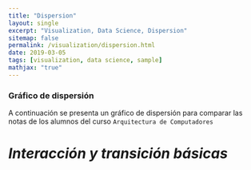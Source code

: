 ```yaml
---
title: "Dispersion"
layout: single
excerpt: "Visualization, Data Science, Dispersion"
sitemap: false
permalink: /visualization/dispersion.html
date: 2019-03-05
tags: [visualization, data science, sample]
mathjax: "true"
---
```


### Gráfico de dispersión

A continuación se presenta un gráfico de dispersión para comparar las notas de los alumnos del curso `Arquitectura de Computadores`

<html lang="en">
<head>
    <meta charset="UTF-8">
    <meta name="viewport" content="width=device-width, initial-scale=1.0">
    <meta http-equiv="X-UA-Compatible" content="ie=edge">
  <title>Dispersión</title>
  <script src='https://d3js.org/d3.v5.min.js' charset='utf-8'></script>
</head>
<body>
  <h1 id='header' class="center"><i>Interacción y transición básicas</i></h1>
  <div id="chart"></div>
  <script type="text/javascript">
    var margin = {top: 40, right: 30, bottom: 70, left: 60},
        majorWidth = 400,
        majorHeigth = 400, // dimensiones
        radio = 7; // radio de los circulos
    //
    var width = majorWidth - margin.left - margin.right,
        height = majorHeigth - margin.top - margin.bottom;
    //
    var svg = d3.select('#chart') // seleccionamos html con id chart
                .append('svg') // agregamos elemento svg
                .attr('width', majorWidth)
                .attr('height', majorHeigth)
                .append('g') // group para almacenar
                .attr('transform', `translate(${margin.left},${margin.top})`)
    //
    d3.csv("https://gist.githubusercontent.com/beayancan/b37c36d2278e99a2f3665c020f047aa3/raw/ba3e29a0a1c55db28b11c2c4c41250b5246e2a6a/notas_arquitectura.csv").then(data => {
        // leemos el documento csv de forma asincrona
      //
      var xscale = d3.scaleLinear() // generamos las escalas para la posicion en los ejes
                      .range([0, width])
                      .domain([0, d3.max(data, d => +d.NotaTareas) * 1.1]);
      //
      var yscale = d3.scaleLinear()
                      .range([height, 0])
                      .domain([0, d3.max(data, d => +d.Examen) * 1.1]);
      //
      var color = d3.scaleLinear() // generamos escala de colores según la nota
                    .domain([1, 7])
                    .range(["FireBrick", "RoyalBlue"]);
      //
      var chart = svg.selectAll('circle').data(data) // agregamos el data al svg
                      .enter().append('circle') // por cada dato agregamos un circulo
                      .attr('cx', d => xscale(+d.NotaTareas)) // posicionamos de acuerdo a las notas
                      .attr('cy', d => yscale(+d.Examen))
                      .attr('r', radio) // y su radio
                      .style('fill', d => color((+d.NotaTareas + +d.Examen)/2)) // le damos un color
                      .style('stroke', 'black')
                      .style('stroke-width', '2px');
      //
      var ejeX = d3.axisBottom(xscale), // agregamos las escalas a los ejes
          ejeY = d3.axisLeft(yscale);
      //
      svg.append('g') // agregamos los ejes por medio de un group
          .attr('transform', `translate(0, ${height})`) // el eje x lo colocamos abajo
          .style('font-size', '13px')
          .call(ejeX);
      //
      svg.append('g')
          .call(ejeY)
          .style('font-size', '13px');
      //
      svg.append("text") // agregamos los labes de cada eje
          .attr("transform",
                "translate(" + (width/2) + " ," +
                              (height + margin.top + 20) + ")")
          .text("Notas Tareas");
      //
      svg.append("text")
              .attr("transform", "rotate(-90)" +
              "translate(" + -(height/2) + " ," + -(50) + ")")
              .text("Notas Examen");
      //
      // generamos una animacion, la cual aumenta el tamaño del
      // circulo sobre el cual se coloca el mouse
      //
      chart.on('mouseover', (deseado, i, circulos) => { // tomamos el evento mouse over
          // tomamos de parametros el circulo deseado, el indice de este y el resto de circulos
          //
          d3.selectAll('circle') // seleccionamos los circulos
            .filter(circle => circle != deseado) // tomando solo aquellos que no son los que queremos
            .transition()
            .duration(500)
            .style("opacity", 0.1) // y los hacemos trasparentes
          //
          d3.select(circulos[i]) // seleccionamos el deseado
            .transition() // realizamos la transición
            .duration(500)
            .attr('r', radio * 2); // de aumentar al doble su tamaño y ser el unico opaco
      });
      //
      chart.on('mouseout', (deseado, i, circulos) => { // cuando el mouse deja de estar sobre el circulo
          // solo queremos el indice del circulo que estabamos y el resto de circulos
          //
          d3.select(circulos[i]) // de esta forma tomamos el circulo
            .transition()
            .duration(500)
            .attr('r', radio); // y le retornamos su radio
          //
          d3.selectAll('circle') // junto con devolverle lo opaco a los demás
            .filter(circle => circle != deseado) // escogemos todos excepto el deseado
            .transition()
            .duration(500)
            .style("opacity", 1) // aplicamos los cambios
      });
      //
      // Nota: tener cuidado con las selecciones, no es posible realizar dos transiciones
      // sobre un mismo objeto, es por eso que se añade el filtro para no seleccionar el deseado
      //
    })
  </script>
</body>
</html>